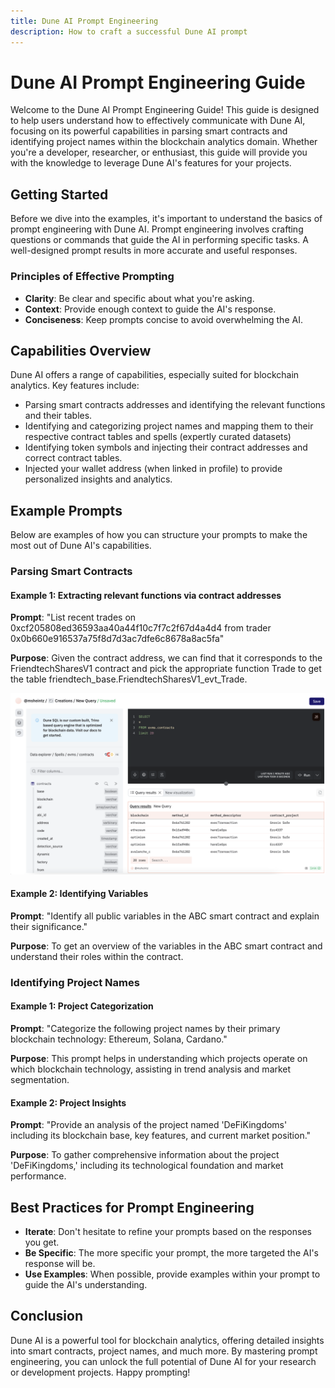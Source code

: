 ```yaml
---
title: Dune AI Prompt Engineering
description: How to craft a successful Dune AI prompt
---
```


# Dune AI Prompt Engineering Guide

Welcome to the Dune AI Prompt Engineering Guide! This guide is designed to help users understand how to effectively communicate with Dune AI, focusing on its powerful capabilities in parsing smart contracts and identifying project names within the blockchain analytics domain. Whether you're a developer, researcher, or enthusiast, this guide will provide you with the knowledge to leverage Dune AI's features for your projects.

## Getting Started

Before we dive into the examples, it's important to understand the basics of prompt engineering with Dune AI. Prompt engineering involves crafting questions or commands that guide the AI in performing specific tasks. A well-designed prompt results in more accurate and useful responses.

### Principles of Effective Prompting

- **Clarity**: Be clear and specific about what you're asking.
- **Context**: Provide enough context to guide the AI's response.
- **Conciseness**: Keep prompts concise to avoid overwhelming the AI.

## Capabilities Overview

Dune AI offers a range of capabilities, especially suited for blockchain analytics. Key features include:

- Parsing smart contracts addresses and identifying the relevant functions and their tables.
- Identifying and categorizing project names and mapping them to their respective contract tables and spells (expertly curated datasets)
- Identifying token symbols and injecting their contract addresses and correct contract tables.
- Injected your wallet address (when linked in profile) to provide personalized insights and analytics.

## Example Prompts

Below are examples of how you can structure your prompts to make the most out of Dune AI's capabilities.

### Parsing Smart Contracts

#### Example 1: Extracting relevant functions via contract addresses

**Prompt**: "List recent trades on 0xcf205808ed36593aa40a44f10c7f7c2f67d4a4d4 from trader 0x0b660e916537a75f8d7d3ac7dfe6c8678a8ac5fa"

**Purpose**: Given the contract address, we can find that it corresponds to the FriendtechSharesV1 contract and pick the appropriate function Trade to get the table friendtech_base.FriendtechSharesV1_evt_Trade.

![dune-ai-function-example.png](..%2F..%2Fresources%2Fimages%2Fdune-ai-function-example.png)


#### Example 2: Identifying Variables

**Prompt**: "Identify all public variables in the ABC smart contract and explain their significance."

**Purpose**: To get an overview of the variables in the ABC smart contract and understand their roles within the contract.

### Identifying Project Names

#### Example 1: Project Categorization

**Prompt**: "Categorize the following project names by their primary blockchain technology: Ethereum, Solana, Cardano."

**Purpose**: This prompt helps in understanding which projects operate on which blockchain technology, assisting in trend analysis and market segmentation.

#### Example 2: Project Insights

**Prompt**: "Provide an analysis of the project named 'DeFiKingdoms' including its blockchain base, key features, and current market position."

**Purpose**: To gather comprehensive information about the project 'DeFiKingdoms,' including its technological foundation and market performance.

## Best Practices for Prompt Engineering

- **Iterate**: Don't hesitate to refine your prompts based on the responses you get.
- **Be Specific**: The more specific your prompt, the more targeted the AI's response will be.
- **Use Examples**: When possible, provide examples within your prompt to guide the AI's understanding.

## Conclusion

Dune AI is a powerful tool for blockchain analytics, offering detailed insights into smart contracts, project names, and much more. By mastering prompt engineering, you can unlock the full potential of Dune AI for your research or development projects. Happy prompting!
